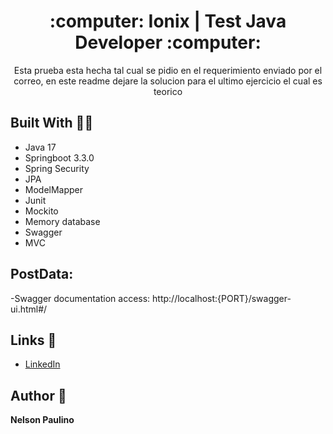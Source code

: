 <h1 align="center">:computer: Ionix | Test Java Developer :computer:</h1> 

<p align="center">Esta prueba esta hecha tal cual se pidio en el requerimiento enviado por el correo, en este readme dejare la solucion para el ultimo ejercicio el cual es teorico </p>

## Built With :technologist:

- Java 17
- Springboot 3.3.0
- Spring Security
- JPA
- ModelMapper
- Junit
- Mockito
- Memory database
- Swagger
- MVC

## PostData:

-Swagger documentation access: http://localhost:{PORT}/swagger-ui.html#/ 

 ## Links :link:
- [LinkedIn](https://www.linkedin.com/in/nelson-paulino/ "LinkedIn")


## Author :adult:

**Nelson Paulino**
        

